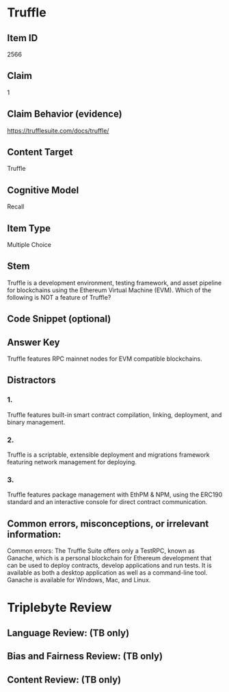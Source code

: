 # Truffle 

## Item ID
2566

## Claim
1

## Claim Behavior (evidence)
https://trufflesuite.com/docs/truffle/

## Content Target
Truffle 

## Cognitive Model
Recall

## Item Type
Multiple Choice 

## Stem
Truffle is a development environment, testing framework, and asset pipeline for blockchains using the Ethereum Virtual Machine (EVM). Which of the following is NOT a feature of Truffle?

## Code Snippet (optional)

## Answer Key
Truffle features RPC mainnet nodes for EVM compatible blockchains.

## Distractors
### 1.
Truffle features built-in smart contract compilation, linking, deployment, and binary management.

### 2.
Truffle is a scriptable, extensible deployment and migrations framework featuring network management for deploying.

### 3.
Truffle features package management with EthPM & NPM, using the ERC190 standard and an interactive console for direct contract communication.

## Common errors, misconceptions, or irrelevant information:
Common errors:
The Truffle Suite offers only a TestRPC, known as Ganache, which is a personal blockchain for Ethereum development that can be used to deploy contracts, develop applications and run tests. It is available as both a desktop application as well as a command-line tool. Ganache is available for Windows, Mac, and Linux.

# Triplebyte Review

## Language Review: (TB only)

## Bias and Fairness Review: (TB only)

## Content Review: (TB only)
